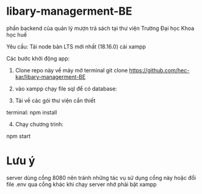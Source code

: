 # libary-managerment-BE

phần backend của quản lý mượn trả sách tại thư viện Trường Đại học Khoa học huế

Yêu cầu:
Tải node bản LTS mới nhất (18.16.0)
cài xampp

Các bước khởi động app:

1. Clone repo này về máy
   mở terminal
   git clone https://github.com/hec-kar/libary-managerment-BE

2. vào xampp chạy file sql để có database:

3. Tải về các gói thư viện cần thiết

terminal:
npm install

4. Chạy chương trình:

npm start

# Lưu ý

server dùng cổng 8080 nên tránh những tác vụ sử dụng cổng này hoặc đổi file .env qua cổng khác
khi chạy server nhớ phải bật xampp
